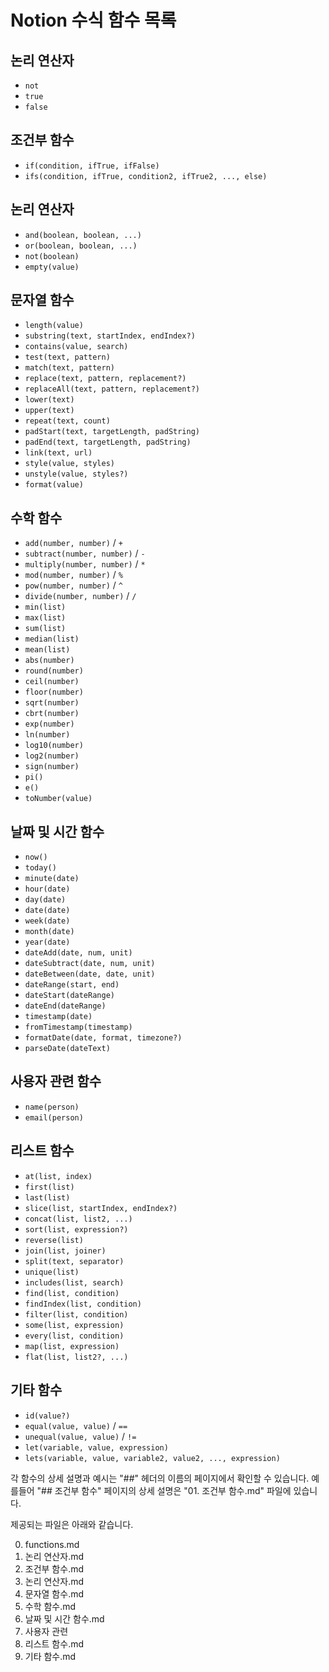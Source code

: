 # Notion 수식 함수 목록

## 논리 연산자
- `not`
- `true`
- `false`

## 조건부 함수
- `if(condition, ifTrue, ifFalse)`
- `ifs(condition, ifTrue, condition2, ifTrue2, ..., else)`

## 논리 연산자
- `and(boolean, boolean, ...)`
- `or(boolean, boolean, ...)`
- `not(boolean)`
- `empty(value)`

## 문자열 함수
- `length(value)`
- `substring(text, startIndex, endIndex?)`
- `contains(value, search)`
- `test(text, pattern)`
- `match(text, pattern)`
- `replace(text, pattern, replacement?)`
- `replaceAll(text, pattern, replacement?)`
- `lower(text)`
- `upper(text)`
- `repeat(text, count)`
- `padStart(text, targetLength, padString)`
- `padEnd(text, targetLength, padString)`
- `link(text, url)`
- `style(value, styles)`
- `unstyle(value, styles?)`
- `format(value)`

## 수학 함수
- `add(number, number)` / `+`
- `subtract(number, number)` / `-`
- `multiply(number, number)` / `*`
- `mod(number, number)` / `%`
- `pow(number, number)` / `^`
- `divide(number, number)` / `/`
- `min(list)`
- `max(list)`
- `sum(list)`
- `median(list)`
- `mean(list)`
- `abs(number)`
- `round(number)`
- `ceil(number)`
- `floor(number)`
- `sqrt(number)`
- `cbrt(number)`
- `exp(number)`
- `ln(number)`
- `log10(number)`
- `log2(number)`
- `sign(number)`
- `pi()`
- `e()`
- `toNumber(value)`

## 날짜 및 시간 함수
- `now()`
- `today()`
- `minute(date)`
- `hour(date)`
- `day(date)`
- `date(date)`
- `week(date)`
- `month(date)`
- `year(date)`
- `dateAdd(date, num, unit)`
- `dateSubtract(date, num, unit)`
- `dateBetween(date, date, unit)`
- `dateRange(start, end)`
- `dateStart(dateRange)`
- `dateEnd(dateRange)`
- `timestamp(date)`
- `fromTimestamp(timestamp)`
- `formatDate(date, format, timezone?)`
- `parseDate(dateText)`

## 사용자 관련 함수
- `name(person)`
- `email(person)`

## 리스트 함수
- `at(list, index)`
- `first(list)`
- `last(list)`
- `slice(list, startIndex, endIndex?)`
- `concat(list, list2, ...)`
- `sort(list, expression?)`
- `reverse(list)`
- `join(list, joiner)`
- `split(text, separator)`
- `unique(list)`
- `includes(list, search)`
- `find(list, condition)`
- `findIndex(list, condition)`
- `filter(list, condition)`
- `some(list, expression)`
- `every(list, condition)`
- `map(list, expression)`
- `flat(list, list2?, ...)`

## 기타 함수
- `id(value?)`
- `equal(value, value)` / `==`
- `unequal(value, value)` / `!=`
- `let(variable, value, expression)`
- `lets(variable, value, variable2, value2, ..., expression)`

각 함수의 상세 설명과 예시는 "##" 헤더의 이름의 페이지에서 확인할 수 있습니다.
예를들어 "## 조건부 함수" 페이지의 상세 설명은 "01. 조건부 함수.md" 파일에 있습니다.

제공되는 파일은 아래와 같습니다.

00. functions.md
01. 논리 연산자.md
02. 조건부 함수.md
03. 논리 연산자.md
04. 문자열 함수.md
05. 수학 함수.md
06. 날짜 및 시간 함수.md
07. 사용자 관련
08. 리스트 함수.md
09. 기타 함수.md
